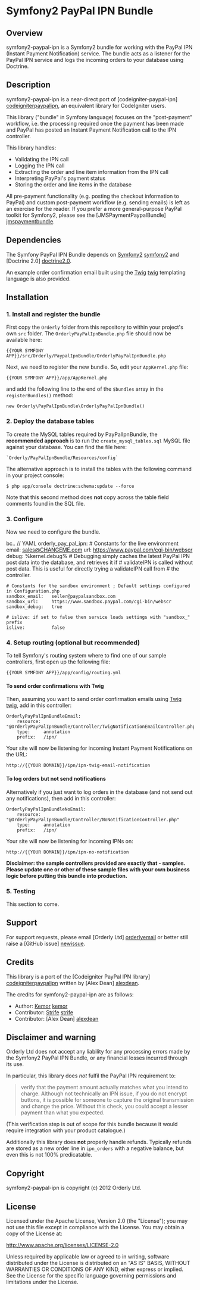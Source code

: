 # Symfony2 PayPal IPN Bundle

## Overview

symfony2-paypal-ipn is a Symfony2 bundle for working with the PayPal IPN (Instant Payment Notification) service.
The bundle acts as a listener for the PayPal IPN service and logs the incoming orders to your database using Doctrine. 

## Description

symfony2-paypal-ipn is a near-direct port of [codeigniter-paypal-ipn] [codeigniterpaypalipn], an equivalent library for CodeIgniter users.

This library ("bundle" in Symfony language) focuses on the "post-payment" workflow, i.e. the processing required once the
payment has been made and PayPal has posted an Instant Payment Notification call to the IPN controller.

This library handles:

* Validating the IPN call
* Logging the IPN call
* Extracting the order and line item information from the IPN call
* Interpreting PayPal's payment status
* Storing the order and line items in the database

All pre-payment functionality (e.g. posting the checkout information to PayPal) and custom post-payment workflow (e.g.
sending emails) is left as an exercise for the reader. If you prefer a more general-purpose PayPal toolkit for Symfony2,
please see the [JMSPaymentPaypalBundle] [jmspaymentbundle].

## Dependencies

The Symfony PayPal IPN Bundle depends on [Symfony2] [symfony2] and [Doctrine 2.0] [doctrine2.0].

An example order confirmation email built using the [Twig] [twig] templating language is also provided. 

## Installation

### 1. Install and register the bundle

First copy the `Orderly` folder from this repository to within your project's own `src` folder. The
`OrderlyPayPalIpnBundle.php` file should now be available here: 

    {{YOUR SYMFONY APP}}/src/Orderly/PaypalIpnBundle/OrderlyPayPalIpnBundle.php

Next, we need to register the new bundle. So, edit your `AppKernel.php` file:

    {{YOUR SYMFONY APP}}/app/AppKernel.php 

and add the following line to the end of the `$bundles` array in the `registerBundles()` method:

    new Orderly\PayPalIpnBundle\OrderlyPayPalIpnBundle()

### 2. Deploy the database tables

To create the MySQL tables required by PayPalIpnBundle, the **recommended approach** is to run the
`create_mysql_tables.sql` MySQL file against your database. You can find the file here:

    `Orderly/PayPalIpnBundle/Resources/config`

The alternative approach is to install the tables with the following command in your project console:

    $ php app/console doctrine:schema:update --force

Note that this second method does **not** copy across the table field comments found in the SQL file. 

### 3. Configure

Now we need to configure the bundle.

bc.. // YAML
orderly_pay_pal_ipn:
    # Constants for the live environment
    email:   sales@CHANGEME.com
    url:     https://www.paypal.com/cgi-bin/webscr
    debug:   %kernel.debug%
    # Debugging simply caches the latest PayPal IPN post data into the database, and retrieves it if
    # validateIPN is called without post data. This is useful for directly trying a validateIPN call from
    # the controller.

    # Constants for the sandbox environment ; Default settings configured in Configuration.php
    sandbox_email:   seller@paypalsandbox.com
    sandbox_url:     https://www.sandbox.paypal.com/cgi-bin/webscr
    sandbox_debug:   true

    # islive: if set to false then service loads settings with "sandbox_" prefix
    islive:          false 

### 4. Setup routing (optional but recommended)

To tell Symfony's routing system where to find one of our sample controllers, first open up the
following file:

    {{YOUR SYMFONY APP}}/app/config/routing.yml

#### To send order confirmations with Twig

Then, assuming you want to send order confirmation emails using [Twig] [twig], add in this controller:

    OrderlyPayPalIpnBundleEmail:
        resource: "@OrderlyPayPalIpnBundle/Controller/TwigNotificationEmailController.php"
        type:     annotation
        prefix:   /ipn/

Your site will now be listening for incoming Instant Payment Notifications on the URL:

    http://{{YOUR DOMAIN}}/ipn/ipn-twig-email-notification

#### To log orders but not send notifications

Alternatively if you just want to log orders in the database (and not send out any notifications), then add
in this controller:

    OrderlyPayPalIpnBundleNoEmail:
        resource: "@OrderlyPayPalIpnBundle/Controller/NoNotificationController.php"
        type:     annotation
        prefix:   /ipn/

Your site will now be listening for incoming IPNs on:

    http://{{YOUR DOMAIN}}/ipn/ipn-no-notification

**Disclaimer: the sample controllers provided are exactly that - samples. Please update one or other of these
sample files with your own business logic before putting this bundle into production.**

### 5. Testing

This section to come.

## Support

For support requests, please email [Orderly Ltd] [orderlyemail] or better still raise a [GitHub issue] [newissue].

## Credits

This library is a port of the [Codeigniter PayPal IPN library] [codeigniterpaypalipn] written by [Alex Dean] [alexdean].

The credits for symfony2-paypal-ipn are as follows:

* Author: [Kemor] [kemor]
* Contributor: [Strife] [strife]
* Contributor: [Alex Dean] [alexdean]

## Disclaimer and warning

Orderly Ltd does not accept any liability for any processing errors made by the Symfony2 PayPal
IPN Bundle, or any financial losses incurred through its use.

In particular, this library does *not* fulfil the PayPal IPN requirement to:

> verify that the payment amount actually matches what you intend to charge. Although not technically
> an IPN issue, if you do not encrypt buttons, it is possible for someone to capture the original
> transmission and change the price. Without this check, you could accept a lesser payment
> than what you expected.

(This verification step is out of scope for this bundle because it would require integration with
your product catalogue.)

Additionally this library does **not** properly handle refunds. Typically refunds are stored as
a new order line in `ipn_orders` with a negative balance, but even this is not 100% predicatable.

## Copyright

symfony2-paypal-ipn is copyright (c) 2012 Orderly Ltd.

## License

Licensed under the Apache License, Version 2.0 (the "License");
you may not use this file except in compliance with the License.
You may obtain a copy of the License at:

http://www.apache.org/licenses/LICENSE-2.0

Unless required by applicable law or agreed to in writing, software
distributed under the License is distributed on an "AS IS" BASIS,
WITHOUT WARRANTIES OR CONDITIONS OF ANY KIND, either express or implied.
See the License for the specific language governing permissions and
limitations under the License.

[codeigniterpaypalipn]: https://github.com/orderly/codeigniter-paypal-ipn
[jmspaymentbundle]: https://github.com/schmittjoh/JMSPaymentPaypalBundle
[symfony2]: http://symfony.com/
[doctrine2.0]: http://www.doctrine-project.org/
[twig]: http://twig.sensiolabs.org/
[orderlyemail]: orderly-support@keplarllp.com
[newissue]: https://github.com/orderly/symfony2-paypal-ipn/issues/new
[kemor]: https://github.com/kemor
[strife]: https://github.com/strife
[alexdean]: https://github.com/alexanderdean